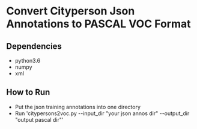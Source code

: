 # Convert Cityperson Json Annotations to PASCAL VOC Format

## Dependencies
* python3.6
* numpy
* xml

## How to Run
* Put the json training annotations into one directory
* Run 'citypersons2voc.py --input_dir "your json annos dir" --output_dir "output pascal dir"'
